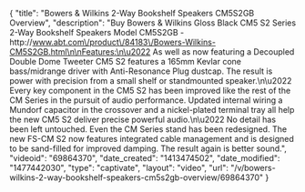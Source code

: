 {
    "title": "Bowers & Wilkins 2-Way Bookshelf Speakers CM5S2GB Overview",
    "description": "Buy Bowers & Wilkins Gloss Black CM5 S2 Series 2-Way Bookshelf Speakers Model CM5S2GB - http:\/\/www.abt.com\/product\/84183\/Bowers-Wilkins-CM5S2GB.html\n\nFeatures:\n\u2022 As well as now featuring a Decoupled Double Dome Tweeter CM5 S2 features a 165mm Kevlar cone bass\/midrange driver with Anti-Resonance Plug dustcap. The result is power with precision from a small shelf or standmounted speaker.\n\u2022 Every key component in the CM5 S2 has been improved like the rest of the CM Series in the pursuit of audio performance. Updated internal wiring a Mundorf capacitor in the crossover and a nickel-plated terminal tray all help the new CM5 S2 deliver precise powerful audio.\n\u2022 No detail has been left untouched. Even the CM Series stand has been redesigned. The new FS-CM S2 now features integrated cable management and is designed to be sand-filled for improved damping. The result again is better sound.",
    "videoid": "69864370",
    "date_created": "1413474502",
    "date_modified": "1477442030",
    "type": "captivate",
    "layout": "video",
    "url": "\/v\/bowers-wilkins-2-way-bookshelf-speakers-cm5s2gb-overview\/69864370"
}